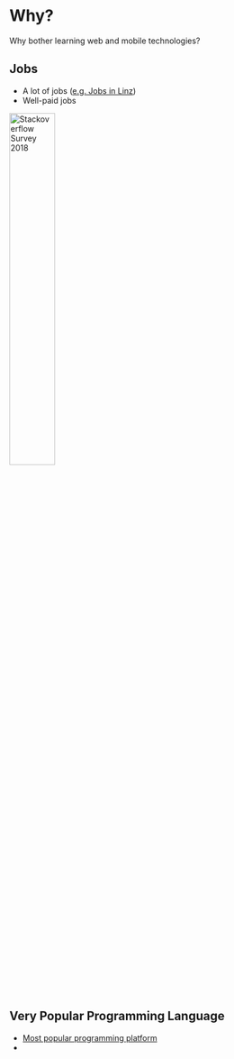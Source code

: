 # Why?

Why bother learning web and mobile technologies?


<!-- .slide: class="left" -->
## Jobs

* A lot of jobs ([e.g. Jobs in Linz](http://www.karriere.at/jobs/web/linz?jobFields%5B%5D=2172))
* Well-paid jobs

<img src="https://cdn.sstatic.net/insights/Img/Survey/2018/salary_language-1.svg?v=3f273db9f512" alt="Stackoverflow Survey 2018" width="40%" />


## Very Popular Programming Language

* [Most popular programming platform](https://insights.stackoverflow.com/survey/2018/#technology-programming-scripting-and-markup-languages)
* 